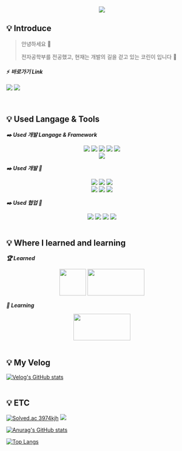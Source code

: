 <br />
<p align="center">
    <img src="https://capsule-render.vercel.app/api?type=Slice&color=6cb7df&height=200&text=🐬JUKIM&fontColor=FFFFFF&fontAlign=80&rotate=13&fontAlignY=25&desc=Software%20Developer&descAlign=85&descAlignY=44&fontSize=50" /> <br /> 
  <p align="center">
</p>

## 💡 Introduce
> 안녕하세요 👋
> 
> 전자공학부를 전공했고, 현재는 개발의 길을 걷고 있는 코린이 입니다 🐤

#### ⚡ ***바로가기 Link***

<a href="https://blog.naver.com/3974kjh"><img src="https://img.shields.io/badge/Naver Blog-FCC53D?style=flat-square&logo=Naver&logoColor=03C75A"/></a>
<a href="https://velog.io/@hijukim"><img src="https://img.shields.io/badge/Velog-F7E456?style=flat-square&logo=Velog&logoColor=20C997"/></a>

<br />

## 💡 Used Langage & Tools

***✒️ Used 개발 Langage & Framework***
<p align="center">
<img src="https://img.shields.io/badge/C-D1EC3D?style=flat-square&logo=C&logoColor=A8B9CC"/> 
    <img src="https://img.shields.io/badge/C_Sharp-D1EC3D?style=flat-square&logo=C-Sharp&logoColor=239120"/> 
    <img src="https://img.shields.io/badge/Python-D1EC3D?style=flat-square&logo=Python&logoColor=3776AB"/> 
    <img src="https://img.shields.io/badge/Svelte-D1EC3D?style=flat-square&logo=Svelte&logoColor=#FF3E00"/>                                                                                                                         <img src="https://img.shields.io/badge/Vue.js-D1EC3D?style=flat-square&logo=Vue.js&logoColor=#4FC08D"/> <br />
<img src="https://img.shields.io/badge/.NET-D1EC3D?style=flat-square&logo=.NET&logoColor=512BD4"/>
    
***✒️ Used 개발 🔧***
    
<p align="center">
<img src="https://img.shields.io/badge/MS_Visual_Studio-B4FC3D?style=flat-square&logo=Visual-Studio&logoColor=5C2D91"/> 
    <img src="https://img.shields.io/badge/VS_Code-B4FC3D?style=flat-square&logo=Visual-Studio-Code&logoColor=007ACC"/>
     <img src="https://img.shields.io/badge/Intellij-B4FC3D?style=flat-square&logo=intellijidea&logoColor=000000"/>
    <br />
<img src="https://img.shields.io/badge/Microsoft_SQL_Server-B4FC3D?style=flat-square&logo=Microsoft-SQL-Server&logoColor=CC2927"/> <img src="https://img.shields.io/badge/MongoDB-B4FC3D?style=flat-square&logo=MongoDB&logoColor=47A248"/>
     <img src="https://img.shields.io/badge/MariaDB-B4FC3D?style=flat-square&logo=mariadbfoundation&logoColor=#000000"/><br />

***✒️ Used 협업 🔧***  
<p align="center">
<img src="https://img.shields.io/badge/Slack-DFFC3D?style=flat-square&logo=Slack&logoColor=4A154B"/> <img src="https://img.shields.io/badge/Notion-DFFC3D?style=flat-square&logo=Notion&logoColor=000000"/> <img src="https://img.shields.io/badge/Gitea-DFFC3D?style=flat-square&logo=Gitea&logoColor=609926"/> <img src="https://img.shields.io/badge/Git-DFFC3D?style=flat-square&logo=Git&logoColor=F05032"/>

<br />
<br />


## 💡 Where I learned and learning

***🏆 Learned***
<p align="center">
<img src="https://user-images.githubusercontent.com/78896394/169780182-73d53a8b-3faa-41ba-8f45-265b2270d8f2.jpg" width="70" height="70"> <img src="https://user-images.githubusercontent.com/78896394/169781020-4624ee5f-7117-43ba-a4fe-8b244c2c419e.jpg" width="150" height="70">

***🚩 Learning***
<p align="center">
<img src="https://user-images.githubusercontent.com/78896394/169782721-9a109548-3dc9-4ca0-a8e0-0f294e8ba203.jpg" width="150" height="70">
<br />
<br />
    
    
## 💡 My Velog
[![Velog's GitHub stats](https://velog-readme-stats.vercel.app/api?name=hijukim&color=dark)](https://velog.io/@hijukim)
<br />
<br />
    
## 💡 ETC
[![Solved.ac
3974kjh](http://mazassumnida.wtf/api/v2/generate_badge?boj=3974kjh)](https://solved.ac/3974kjh)
<img src="http://mazandi.herokuapp.com/api?handle=3974kjh&theme=warm"/>
   
[![Anurag's GitHub stats](https://github-readme-stats.vercel.app/api?username=3974kjh)](https://github.com/3974kjh/github-readme-stats)
    
[![Top Langs](https://github-readme-stats.vercel.app/api/top-langs/?username=3974kjh)](https://github.com/3974kjh/github-readme-stats)
